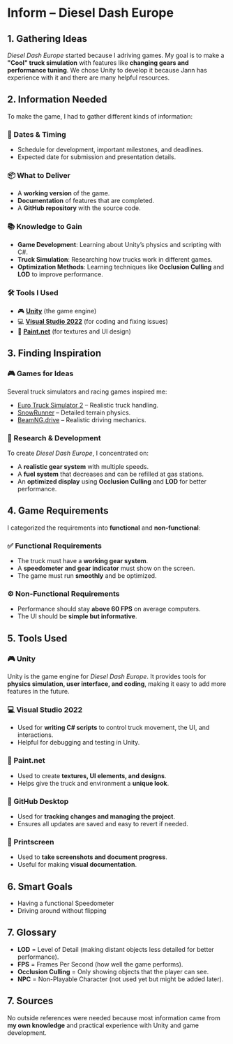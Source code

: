 # Inform – Diesel Dash Europe

## 1. Gathering Ideas
*Diesel Dash Europe* started because I adriving games. My goal is to make a **"Cool" truck simulation** with features like **changing gears and performance tuning**. We chose Unity to develop it because Jann has experience with it and there are many helpful resources.

## 2. Information Needed
To make the game, I had to gather different kinds of information:

### 📅 Dates & Timing
- Schedule for development, important milestones, and deadlines.
- Expected date for submission and presentation details.

### 📦 What to Deliver
- A **working version** of the game.
- **Documentation** of features that are completed.
- A **GitHub repository** with the source code.

### 📚 Knowledge to Gain
- **Game Development**: Learning about Unity’s physics and scripting with C#.
- **Truck Simulation**: Researching how trucks work in different games.
- **Optimization Methods**: Learning techniques like **Occlusion Culling** and **LOD** to improve performance.

### 🛠 Tools I Used
- 🎮 **[Unity](https://unity.com/de)** (the game engine)
- 💻 **[Visual Studio 2022](https://code.visualstudio.com/)** (for coding and fixing issues)
- 🎨 **[Paint.net](https://apps.microsoft.com/detail/9pcfs5b6t72h?hl=de-DE&gl=CH)** (for textures and UI design)

## 3. Finding Inspiration

### 🎮 Games for Ideas
Several truck simulators and racing games inspired me:

- [Euro Truck Simulator 2](https://eurotrucksimulator2.de/) – Realistic truck handling.
- [SnowRunner](https://www.focus-entmt.com/en/games/snowrunner) – Detailed terrain physics.
- [BeamNG.drive](https://www.beamng.com/game/) – Realistic driving mechanics.

### 🔎 Research & Development
To create *Diesel Dash Europe*, I concentrated on:

- A **realistic gear system** with multiple speeds.
- A **fuel system** that decreases and can be refilled at gas stations.
- An **optimized display** using **Occlusion Culling** and **LOD** for better performance.

## 4. Game Requirements
I categorized the requirements into **functional** and **non-functional**:

### ✅ Functional Requirements
- The truck must have a **working gear system**.
- A **speedometer and gear indicator** must show on the screen.
- The game must run **smoothly** and be optimized.

### ⚙️ Non-Functional Requirements
- Performance should stay **above 60 FPS** on average computers.
- The UI should be **simple but informative**.

## 5. Tools Used

### 🎮 Unity
Unity is the game engine for *Diesel Dash Europe*. It provides tools for **physics simulation, user interface, and coding**, making it easy to add more features in the future.

### 💻 Visual Studio 2022
- Used for **writing C# scripts** to control truck movement, the UI, and interactions.
- Helpful for debugging and testing in Unity.

### 🎨 Paint.net
- Used to create **textures, UI elements, and designs**.
- Helps give the truck and environment a **unique look**.

### 🐙 GitHub Desktop
- Used for **tracking changes and managing the project**.
- Ensures all updates are saved and easy to revert if needed.

### 📸 Printscreen
- Used to **take screenshots and document progress**.
- Useful for making **visual documentation**.

## 6. Smart Goals

- Having a functional Speedometer
- Driving around without flipping

## 7. Glossary

- **LOD** = Level of Detail (making distant objects less detailed for better performance).
- **FPS** = Frames Per Second (how well the game performs).
- **Occlusion Culling** = Only showing objects that the player can see.
- **NPC** = Non-Playable Character (not used yet but might be added later).

## 7. Sources
No outside references were needed because most information came from **my own knowledge** and practical experience with Unity and game development.

